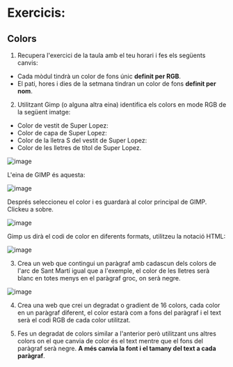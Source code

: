 # Exercicis:

## Colors

1. Recupera l'exercici de la taula amb el teu horari i fes els següents canvis:
  - Cada mòdul tindrà un color de fons únic **definit per RGB**.
  - El pati, hores i dies de la setmana tindran un color de fons **definit per nom**.

2. Utilitzant Gimp (o alguna altra eina) identifica els colors en mode RGB de la següent imatge:
  - Color de vestit de Super Lopez:
  - Color de capa de Super Lopez:
  - Color de la lletra S del vestit de Super Lopez:
  - Color de les lletres de títol de Super Lopez.


![image](https://github.com/XaSaFa/MP08-23-24/assets/110727546/c2eb5e5d-f053-4447-9996-62840e21a2ed)


L'eina de GIMP és aquesta:

![image](https://user-images.githubusercontent.com/110727546/216937709-e48a236a-e893-4e18-bf23-f326d251c42b.png)

Després seleccioneu el color i es guardarà al color principal de GIMP. Clickeu a sobre.

![image](https://github.com/XaSaFa/MP08-23-24/assets/110727546/7a1a0f87-4c59-4443-b2b2-003c8f7c1339)

Gimp us dirà el codi de color en diferents formats, utilitzeu la notació HTML:

![image](https://github.com/XaSaFa/MP08-23-24/assets/110727546/ccb46923-1804-43a6-958e-cf12350d9838)


3. Crea un web que contingui un paràgraf amb cadascun dels colors de l'arc de Sant Martí igual que a l'exemple, el color de les lletres serà blanc en totes menys en el paràgraf groc, on serà negre.

![image](https://user-images.githubusercontent.com/110727546/216999413-211a1b9d-3852-479d-905c-8354b3b9443e.png)

4. Crea una web que crei un degradat o gradient de 16 colors, cada color en un paràgraf diferent, el color estarà com a fons del paràgraf i el text serà el codi RGB de cada color utilitzat.

5. Fes un degradat de colors similar a l'anterior però utilitzant uns altres colors on el que canvia de color és el text mentre que el fons del paràgraf serà negre. **A més canvia la font i el tamany del text a cada paràgraf**.
